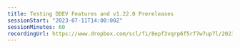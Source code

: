 ```yaml
---
title: Testing DDEV Features and v1.22.0 Prereleases
sessionStart: "2023-07-11T14:00:00Z"
sessionMinutes: 60
recordingUrl: https://www.dropbox.com/scl/fi/8epf3vqrp6f5rf7w7up7l/20230711_contributor_training_testing_release.mp4?rlkey=s8zd82uc7a33kke9ksiqsi1yb&dl=0
---
```

